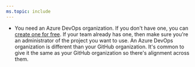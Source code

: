 ```yaml
---
ms.topic: include
---
```


* You need an Azure DevOps organization. If you don't have one, you can [create one for free](https://go.microsoft.com/fwlink/?LinkId=307137). If your team already has one, then make sure you're an administrator of the project you want to use. An Azure DevOps organization is different than your GitHub organization. It's common to give it the same as your GitHub organization so there's alignment across them.
